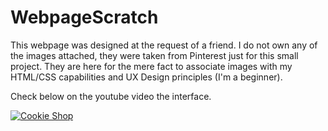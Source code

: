 # WebpageScratch
This webpage was designed at the request of a friend.
I do not own any of the images attached, they were taken from Pinterest just for this small project. They are here for the mere fact to associate images with my HTML/CSS capabilities and UX Design principles (I'm a beginner).


Check below on the youtube video the interface.

[![Cookie Shop](http://img.youtube.com/vi/CM512fkNlT0/0.jpg)](http://www.youtube.com/watch?v=CM512fkNlT0 "Cookie Shop")
